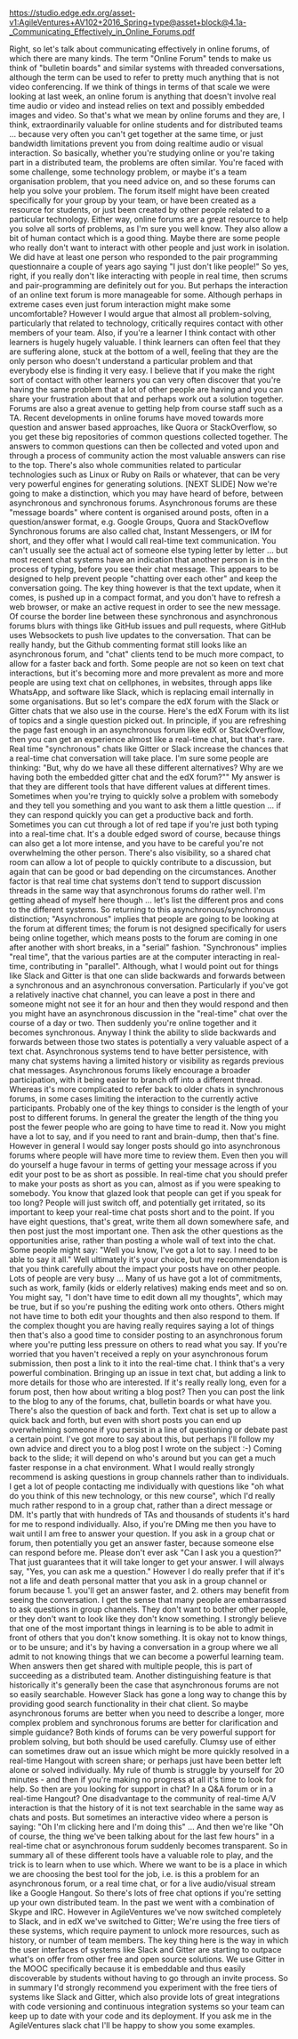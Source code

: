 https://studio.edge.edx.org/asset-v1:AgileVentures+AV102+2016_Spring+type@asset+block@4.1a-_Communicating_Effectively_in_Online_Forums.pdf

Right, so let's talk about communicating effectively in online forums, of which there are many
kinds.
The term "Online Forum" tends to make us think of "bulletin boards" and similar systems with
threaded conversations, although the term can be used to refer to pretty much anything
that is not video conferencing.
If we think of things in terms of that scale we were looking at last week, an online forum
is anything that doesn't involve real time audio or video and instead relies on text
and possibly embedded images and video.
So that's what we mean by online forums and they are, I think, extraordinarily valuable
for online students and for distributed teams ...
because very often you can't get together at the same time, or just bandwidth limitations
prevent you from doing realtime audio or visual interaction.
So basically, whether you're studying online or you're taking part in a distributed team,
the problems are often similar.
You're faced with some challenge, some technology problem, or maybe it's a team organisation
problem, that you need advice on, and so these forums can help you solve your problem.
The forum itself might have been created specifically for your group by your team, or have been
created as a resource for students, or just been created by other people related to a
particular technology.
Either way, online forums are a great resource to help you solve all sorts of problems, as
I'm sure you well know.
They also allow a bit of human contact which is a good thing.
Maybe there are some people who really don't want to interact with other people and just
work in isolation.
We did have at least one person who responded to the pair programming questionnaire a couple
of years ago saying "I just don't like people!"
So yes, right, if you really don't like interacting with people in real time, then scrums and
pair-programming are definitely out for you.
But perhaps the interaction of an online text forum is more manageable for some.
Although perhaps in extreme cases even just forum interaction might make some uncomfortable?
However I would argue that almost all problem-solving, particularly that related to technology, critically
requires contact with other members of your team.
Also, if you're a learner I think contact with other learners is hugely hugely valuable.
I think learners can often feel that they are suffering alone, stuck at the bottom of
a well, feeling that they are the only person who doesn't understand a particular problem
and that everybody else is finding it very easy.
I believe that if you make the right sort of contact with other learners you can very
often discover that you're having the same problem that a lot of other people are having
and you can share your frustration about that and perhaps work out a solution together.
Forums are also a great avenue to getting help from course staff such as a TA.
Recent developments in online forums have moved towards more question and answer based
approaches, like Quora or StackOverflow, so you get these big repositories of common questions
collected together.
The answers to common questions can then be collected and voted upon and through a process
of community action the most valuable answers can rise to the top.
There's also whole communities related to particular technologies such as Linux or Ruby
on Rails or whatever, that can be very very powerful engines for generating solutions.
[NEXT SLIDE]
Now we're going to make a distinction, which you may have heard of before, between asynchronous
and synchronous forums.
Asynchronous forums are these "message boards" where content is organised around posts, often
in a question/answer format, e.g. Google Groups, Quora and StackOveflow
Synchronous forums are also called chat, Instant Messengers, or IM for short, and they offer
what I would call real-time text communication.
You can't usually see the actual act of someone else typing letter by letter ...
but most recent chat systems have an indication that another person is in the process of typing,
before you see their chat message.
This appears to be designed to help prevent people "chatting over each other" and keep
the conversation going.
The key thing however is that the text update, when it comes, is pushed up in a compact format,
and you don't have to refresh a web browser, or make an active request in order to see
the new message.
Of course the border line between these synchronous and asynchronous forums blurs with things
like GitHub issues and pull requests, where GitHub uses Websockets to push live updates
to the conversation.
That can be really handy, but the Github commenting format still looks like an asynchronous forum,
and "chat" clients tend to be much more compact, to allow for a faster back and forth.
Some people are not so keen on text chat interactions, but it's becoming more and more prevalent
as more and more people are using text chat on cellphones, in websites, through apps like
WhatsApp, and software like Slack, which is replacing email internally in some organisations.
But so let's compare the edX forum with the Slack or Gitter chats that we also use in
the course.
Here's the edX Forum with its list of topics and a single question picked out.
In principle, if you are refreshing the page fast enough in an asynchronous forum like
edX or StackOverflow, then you can get an experience almost like a real-time chat, but that's rare.
Real time "synchronous" chats like Gitter or Slack
increase the chances that a real-time chat conversation will take place.
I'm sure some people are thinking: "But, why do we have all these different alternatives?
Why are we having both the embedded gitter chat and the
edX forum?""
My answer is that they are different tools that have different values at different times.
Sometimes when you're trying to quickly solve a problem with somebody and they tell you
something and you want to ask them a little question ...
if they can respond quickly you can get a productive back and forth.
Sometimes you can cut through a lot of red tape if you're just both typing into a 
real-time chat.
It's a double edged sword of course, because things can also get a lot more intense, and
you have to be careful you're not overwhelming the other person.
There's also visibility, so a shared chat room can allow a lot of people to quickly
contribute to a discussion, but again that can be good or bad depending on the circumstances.
Another factor is that real time chat systems don't tend to support discussion threads in
the same way that asynchronous forums do rather well.
I'm getting ahead of myself here though ... let's list the different pros and cons to the different
systems.
So returning to this asynchronous/synchronous distinction;
"Asynchronous" implies that people are going to be looking at the forum at different times;
the forum is not designed specifically for users being online together, which means posts
to the forum are coming in one after another with short breaks, in a "serial" fashion.
"Synchronous" implies "real time", that the various parties are at the computer interacting
in real-time, contributing in "parallel".
Although, what I would point out for things like Slack and Gitter is that one can slide
backwards and forwards between a synchronous and an asynchronous conversation.
Particularly if you've got a relatively inactive chat channel, you can leave a post in there
and someone might not see it for an hour and then they would respond and then you might
have an asynchronous discussion in the "real-time" chat over the course of a day or two.
Then suddenly you're online together and it becomes synchronous.
Anyway I think the ability to slide backwards and forwards between those two states is potentially
a very valuable aspect of a text chat.
Asynchronous systems tend to have better persistence, with many chat systems having a limited history
or visibility as regards previous chat messages.
Asynchronous forums likely encourage a broader participation, with it being easier to branch
off into a different thread.
Whereas it's more complicated to refer back to older chats in synchronous forums, in some
cases limiting the interaction to the currently active participants.
Probably one of the key things to consider is the length of your post to different forums.
In general the greater the length of the thing you post the fewer people who are going to
have time to read it.
Now you might have a lot to say, and if you need to rant and brain-dump, then that's fine.
However in general I would say longer posts should go into asynchronous forums where people
will have more time to review them.
Even then you will do yourself a huge favour in terms of getting your message across if
you edit your post to be as short as possible.
In real-time chat you should prefer to make your posts as short as you can, almost as
if you were speaking to somebody.
You know that glazed look that people can get if you speak for too long? People will
just switch off, and potentially get irritated, so its important to keep your real-time chat
posts short and to the point.
If you have eight questions, that's great, write them all down somewhere safe, and then
post just the most important one.
Then ask the other questions as the opportunities arise, rather than posting a whole wall of
text into the chat.
Some people might say: "Well you know, I've got a lot to say. I need to be able to say
it all."
Well ultimately it's your choice, but my recommendation is that you think carefully about the impact
your posts have on other people.
Lots of people are very busy ...
Many of us have got a lot of commitments, such as work, family (kids or elderly relatives)
making ends meet and so on.
You might say, "I don't have time to edit down all my thoughts", which may be true,
but if so you're pushing the editing work onto others.
Others might not have time to both edit your thoughts and then also respond to them.
If the complex thought you are having really requires saying a lot of things then that's
also a good time to consider posting to an asynchronous forum where you're putting less
pressure on others to read what you say.
If you're worried that you haven't received a reply on your asynchronous forum submission,
then post a link to it into the real-time chat.
I think that's a very powerful combination. Bringing up an issue in text chat, but adding
a link to more details for those who are interested.
If it's really really long, even for a forum post, then how about writing a blog post?
Then you can post the link to the blog to any of the forums, chat, bulletin boards or
what have you.
There's also the question of back and forth.
Text chat is set up to allow a quick back and forth, but even with short posts you can
end up overwhelming someone if you persist in a line of questioning or debate past a
certain point.
I've got more to say about this, but perhaps I'll follow my own advice and direct you to
a blog post I wrote on the subject :-)
Coming back to the slide; it will depend on who's around but you can get a much faster
response in a chat environment.
What I would really strongly recommend is asking questions in group channels rather
than to individuals.
I get a lot of people contacting me individually with questions like "oh what do you think
of this new technology, or this new course", which I'd really much rather respond to in
a group chat, rather than a direct message or DM.
It's partly that with hundreds of TAs and thousands of students it's hard for me to
respond individually.
Also, if you're DMing me then you have to wait until I am free to answer your question.
If you ask in a group chat or forum, then potentially you get an answer faster, because
someone else can respond before me.
Please don't ever ask "Can I ask you a question?"
That just guarantees that it will take longer to get your answer.
I will always say, "Yes, you can ask me a question."
However I do really prefer that if it's not a life and death personal matter that you
ask in a group channel or forum because 1. you'll get an answer faster, and 2. others
may benefit from seeing the conversation.
I get the sense that many people are embarrassed to ask questions in group channels.
They don't want to bother other people, or they don't want to look like they don't know
something.
I strongly believe that one of the most important things in learning is to be able to admit
in front of others that you don't know something.
It is okay not to know things, or to be unsure; and it's by having a conversation in a group
where we all admit to not knowing things that we can become a powerful learning team.
When answers then get shared with multiple people, this is part of succeeding as a distributed
team.
Another distinguishing feature is that historically it's generally been the case that asynchronous
forums are not so easily searchable.
However Slack has gone a long way to change this by providing good search functionality
in their chat client.
So maybe asynchronous forums are better when you need to describe a longer, more complex
problem and synchronous forums are better for clarification and simple guidance?
Both kinds of forums can be very powerful support for problem solving, but both should
be used carefully.
Clumsy use of either can sometimes draw out an issue which might be more quickly resolved
in a real-time Hangout with screen share; or perhaps just have been better left alone
or solved individually.
My rule of thumb is struggle by yourself for 20 minutes - and then if you're making no
progress at all it's time to look for help.
So then are you looking for support in chat? In a Q&A forum or in a real-time Hangout?
One disadvantage to the community of real-time A/V interaction is that the history of
it is not text searchable in the same way as chats and posts.
But sometimes an interactive video where a person is saying: "Oh I'm clicking here and
I'm doing this" ...
And then we're like "Oh of course, the thing we've been talking about for the last few
hours" in a real-time chat or asynchronous forum suddenly becomes transparent.
So in summary all of these different tools have a valuable role to play, and the trick
is to learn when to use which.
Where we want to be is a place in which we are choosing the best tool for the job, i.e.
is this a problem for an asynchronous forum, or a real time chat, or for a live audio/visual
stream like a Google Hangout.
So there's lots of free chat options if you're setting up your own distributed team.
In the past we went with a combination of Skype and IRC.
However in AgileVentures we've now switched completely to Slack, and in edX we've switched
to Gitter;
We're using the free tiers of these systems, which require payment to unlock more resources,
such as history, or number of team members.
The key thing here is the way in which the user interfaces of systems like Slack and
Gitter are starting to outpace what's on offer from other free and open source solutions.
We use Gitter in the MOOC specifically because it is embeddable and thus easily discoverable
by students without having to go through an invite process.
So in summary I'd strongly recommend you experiment with the free tiers of systems like Slack
and Gitter, which also provide lots of great integrations with code versioning and continuous
integration systems so your team can keep up to date with your code and its deployment.
If you ask me in the AgileVentures slack chat I'll be happy to show you some examples.

